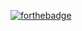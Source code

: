 
[![forthebadge](https://forthebadge.com/images/badges/fuck-it-ship-it.svg)](https://forthebadge.com)




